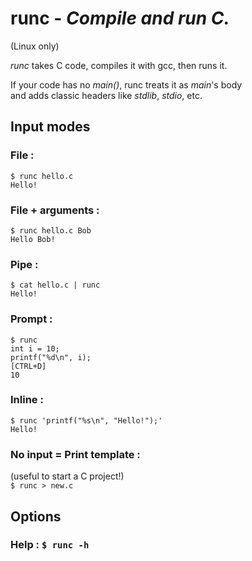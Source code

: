 # runc - *Compile and run C.* 
(Linux only)

*runc* takes C code, compiles it with gcc, then runs it.  

If your code has no *main()*, runc treats it as *main*'s body  
and adds classic headers like *stdlib*, *stdio*, etc.

## Input modes

### File :
```
$ runc hello.c  
Hello!
```  

### File + arguments :
```
$ runc hello.c Bob    
Hello Bob!
```

### Pipe :    
```
$ cat hello.c | runc  
Hello!
```

### Prompt :  
```
$ runc  
int i = 10;  
printf("%d\n", i);  
[CTRL+D]  
10
```

### Inline :
```
$ runc 'printf("%s\n", "Hello!");'  
Hello!
```

### No input = Print template :
(useful to start a C project!)  
`$ runc > new.c`  

## Options

### Help : `$ runc -h`  